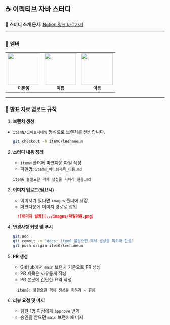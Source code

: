 ## ☕️ 이펙티브 자바 스터디

📄 **스터디 소개 문서**: [Notion 링크 바로가기](https://haneum21umm.notion.site/1fa1e00dd47980bdb436db838c64a509?pvs=4)

---

### 👥 멤버

<table> 
    <tr> 
        <td align="center">
            <img src="https://avatars.githubusercontent.com/u/103233513?v=4" width="100"/><br/> 
            <sub><b>이한음</b></sub> 
        </td> 
        <td align="center"> 
            <img src="깃허브_프로필_URL" width="100"/><br/> 
            <sub><b>이름</b></sub> 
        </td>
        <td align="center"> 
            <img src="깃허브_프로필_URL" width="100"/><br/> 
            <sub><b>이름</b></sub> 
        </td> 
    </tr> 
</table>

---


### 🔄 발표 자료 업로드 규칙

1. **브랜치 생성**
- `itemN/깃허브닉네임` 형식으로 브랜치를 생성합니다.
   ```bash
   git checkout -b item6/leehaneum
   ```

2. **스터디 내용 정리**

    * `itemN` 폴더에 마크다운 파일 작성
    * 파일명: `itemN_아이템제목_이름.md`
   ```
   item6_불필요한 객체 생성을 피하라_한음.md
   ```

3. **이미지 업로드(필요시)**

    * 이미지가 있다면 `images` 폴더에 저장
    * 마크다운에 이미지 경로로 삽입

    ```md
      ![이미지 설명](../images/파일이름.png)
    ```

4. **변경사항 커밋 및 푸시**

   ```bash
   git add .
   git commit -m "docs: item6_불필요한 객체 생성을 피하라_한음"
   git push origin item6/leehaneum
   ```

5. **PR 생성**

    * GitHub에서 `main` 브랜치 기준으로 PR 생성
    * PR 제목은 자유롭게 작성
    * PR 본문에 간단한 요약 작성

    ```
      item6: 불필요한 객체 생성을 피하라 - 한음
    ```
    

6. **리뷰 요청 및 머지**

    * 팀원 1명 이상에게 `approve` 받기
    * 승인을 받으면 `main` 브랜치에 머지

